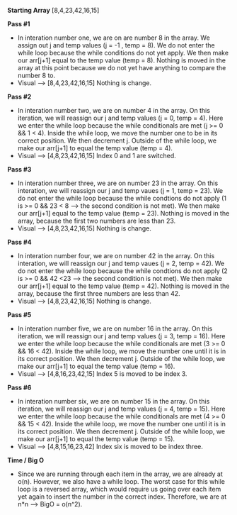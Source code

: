 **Starting Array**
[8,4,23,42,16,15]

**Pass #1**
- In interation number one, we are on are number 8 in the array. We assign out j and temp values (j = -1 , temp = 8). We do not enter the while loop because the while conditions do not yet apply. We then make our arr[j+1] equal to the temp value (temp = 8). Nothing is moved in the array at this point because we do not yet have anything to compare the number 8 to.
- Visual --> [8,4,23,42,16,15] Nothing is change.

**Pass #2**
- In interation number two, we are on number 4 in the array. On this iteration, we will reassign our j and temp values (j = 0, temp = 4). Here we enter the while loop because the while conditionals are met (j >= 0 && 1 < 4). Inside the while loop, we move the number one to be in its correct position. We then decrement j. Outside of the while loop, we make our arr[j+1] to equal the temp value (temp = 4).
- Visual --> [4,8,23,42,16,15] Index 0 and 1 are switched.

**Pass #3**
- In interation number three, we are on number 23 in the array. On this interation, we will reassign our j and temp vaues (j = 1, temp = 23). We do not enter the while loop because the while condtions do not apply (1 is >= 0 && 23 < 8 --> the second condition is not met). We then make our arr[j+1] equal to the temp value (temp = 23). Nothing is moved in the array, because the first two numbers are less than 23.
- Visual --> [4,8,23,42,16,15] Nothing is change.

**Pass #4**
- In interation number four, we are on number 42 in the array. On this interation, we will reassign our j and temp vaues (j = 2, temp = 42). We do not enter the while loop because the while condtions do not apply (2 is >= 0 && 42 <23 --> the second condition is not met). We then make our arr[j+1] equal to the temp value (temp = 42). Nothing is moved in the array, because the first three numbers are less than 42.
- Visual --> [4,8,23,42,16,15] Nothing is change.

**Pass #5**
- In interation number five, we are on number 16 in the array. On this iteration, we will reassign our j and temp values (j = 3, temp = 16). Here we enter the while loop because the while conditionals are met (3 >= 0 && 16 < 42). Inside the while loop, we move the number one until it is in its correct position. We then decrement j. Outside of the while loop, we make our arr[j+1] to equal the temp value (temp = 16).
- Visual --> [4,8,16,23,42,15] Index 5 is moved to be index 3.

**Pass #6**
- In interation number six, we are on number 15 in the array. On this iteration, we will reassign our j and temp values (j = 4, temp = 15). Here we enter the while loop because the while conditionals are met (4 >= 0 && 15 < 42). Inside the while loop, we move the number one until it is in its correct position. We then decrement j. Outside of the while loop, we make our arr[j+1] to equal the temp value (temp = 15).
- Visual --> [4,8,15,16,23,42] Index six is moved to be index three.

**Time / Big O**
- Since we are running through each item in the array, we are already at o(n). However, we also have a while loop. The worst case for this while loop is a reversed array, which would require us going over each item yet again to insert the number in the correct index. Therefore, we are at n*n --> BigO = o(n^2).
